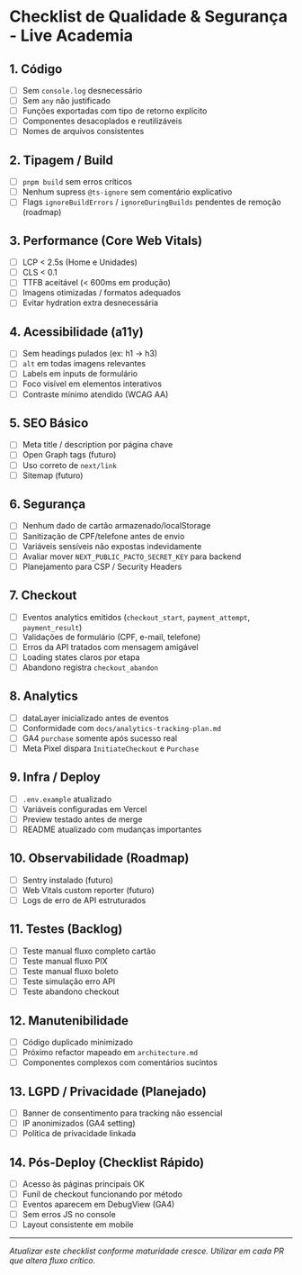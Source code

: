 # Checklist de Qualidade & Segurança - Live Academia

## 1. Código
- [ ] Sem `console.log` desnecessário
- [ ] Sem `any` não justificado
- [ ] Funções exportadas com tipo de retorno explícito
- [ ] Componentes desacoplados e reutilizáveis
- [ ] Nomes de arquivos consistentes

## 2. Tipagem / Build
- [ ] `pnpm build` sem erros críticos
- [ ] Nenhum supress `@ts-ignore` sem comentário explicativo
- [ ] Flags `ignoreBuildErrors` / `ignoreDuringBuilds` pendentes de remoção (roadmap)

## 3. Performance (Core Web Vitals)
- [ ] LCP < 2.5s (Home e Unidades)
- [ ] CLS < 0.1
- [ ] TTFB aceitável (< 600ms em produção)
- [ ] Imagens otimizadas / formatos adequados
- [ ] Evitar hydration extra desnecessária

## 4. Acessibilidade (a11y)
- [ ] Sem headings pulados (ex: h1 -> h3)
- [ ] `alt` em todas imagens relevantes
- [ ] Labels em inputs de formulário
- [ ] Foco visível em elementos interativos
- [ ] Contraste mínimo atendido (WCAG AA)

## 5. SEO Básico
- [ ] Meta title / description por página chave
- [ ] Open Graph tags (futuro)
- [ ] Uso correto de `next/link`
- [ ] Sitemap (futuro)

## 6. Segurança
- [ ] Nenhum dado de cartão armazenado/localStorage
- [ ] Sanitização de CPF/telefone antes de envio
- [ ] Variáveis sensíveis não expostas indevidamente
- [ ] Avaliar mover `NEXT_PUBLIC_PACTO_SECRET_KEY` para backend
- [ ] Planejamento para CSP / Security Headers

## 7. Checkout
- [ ] Eventos analytics emitidos (`checkout_start`, `payment_attempt`, `payment_result`)
- [ ] Validações de formulário (CPF, e-mail, telefone)
- [ ] Erros da API tratados com mensagem amigável
- [ ] Loading states claros por etapa
- [ ] Abandono registra `checkout_abandon`

## 8. Analytics
- [ ] dataLayer inicializado antes de eventos
- [ ] Conformidade com `docs/analytics-tracking-plan.md`
- [ ] GA4 `purchase` somente após sucesso real
- [ ] Meta Pixel dispara `InitiateCheckout` e `Purchase`

## 9. Infra / Deploy
- [ ] `.env.example` atualizado
- [ ] Variáveis configuradas em Vercel
- [ ] Preview testado antes de merge
- [ ] README atualizado com mudanças importantes

## 10. Observabilidade (Roadmap)
- [ ] Sentry instalado (futuro)
- [ ] Web Vitals custom reporter (futuro)
- [ ] Logs de erro de API estruturados

## 11. Testes (Backlog)
- [ ] Teste manual fluxo completo cartão
- [ ] Teste manual fluxo PIX
- [ ] Teste manual fluxo boleto
- [ ] Teste simulação erro API
- [ ] Teste abandono checkout

## 12. Manutenibilidade
- [ ] Código duplicado minimizado
- [ ] Próximo refactor mapeado em `architecture.md`
- [ ] Componentes complexos com comentários sucintos

## 13. LGPD / Privacidade (Planejado)
- [ ] Banner de consentimento para tracking não essencial
- [ ] IP anonimizados (GA4 setting)
- [ ] Política de privacidade linkada

## 14. Pós-Deploy (Checklist Rápido)
- [ ] Acesso às páginas principais OK
- [ ] Funil de checkout funcionando por método
- [ ] Eventos aparecem em DebugView (GA4)
- [ ] Sem erros JS no console
- [ ] Layout consistente em mobile

---
_Atualizar este checklist conforme maturidade cresce. Utilizar em cada PR que altera fluxo crítico._
